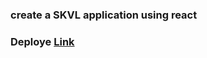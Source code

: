 ### create a SKVL application using react

### Deploye [Link](https://cocky-wing-8ca9ee.netlify.app/)
